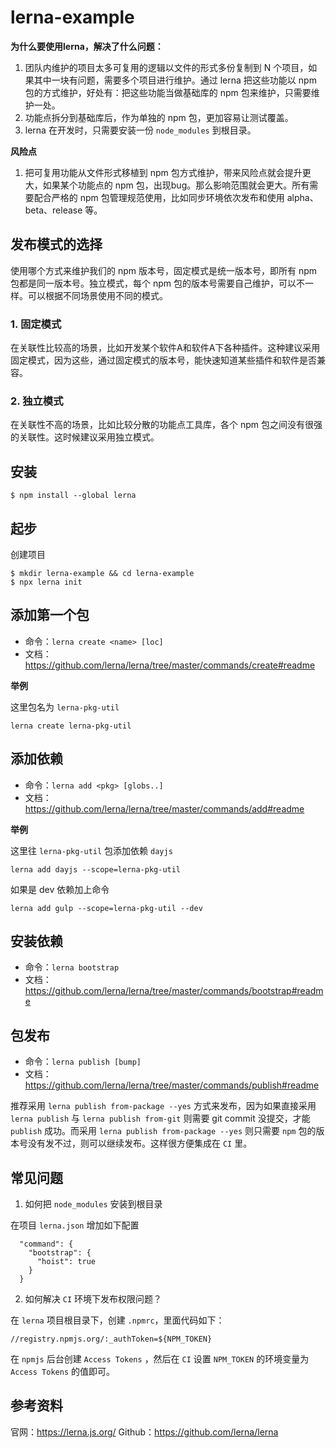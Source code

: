 # lerna-example

**为什么要使用lerna，解决了什么问题：**

1. 团队内维护的项目太多可复用的逻辑以文件的形式多份复制到 N 个项目，如果其中一块有问题，需要多个项目进行维护。通过 lerna 把这些功能以 npm 包的方式维护，好处有：把这些功能当做基础库的 npm 包来维护，只需要维护一处。
2. 功能点拆分到基础库后，作为单独的 npm 包，更加容易让测试覆盖。
3. lerna 在开发时，只需要安装一份 `node_modules` 到根目录。

**风险点**
1. 把可复用功能从文件形式移植到 npm 包方式维护，带来风险点就会提升更大，如果某个功能点的 npm 包，出现bug。那么影响范围就会更大。所有需要配合严格的 npm 包管理规范使用，比如同步环境依次发布和使用 alpha、beta、release 等。


## 发布模式的选择

使用哪个方式来维护我们的 npm 版本号，固定模式是统一版本号，即所有 npm 包都是同一版本号。独立模式，每个 npm 包的版本号需要自己维护，可以不一样。可以根据不同场景使用不同的模式。
### 1. 固定模式

在关联性比较高的场景，比如开发某个软件A和软件A下各种插件。这种建议采用固定模式，因为这些，通过固定模式的版本号，能快速知道某些插件和软件是否兼容。

### 2. 独立模式

在关联性不高的场景，比如比较分散的功能点工具库，各个 npm 包之间没有很强的关联性。这时候建议采用独立模式。
## 安装

```shell
$ npm install --global lerna
```

## 起步

创建项目 

```shell
$ mkdir lerna-example && cd lerna-example
$ npx lerna init
```

## 添加第一个包

- 命令：`lerna create <name> [loc]`
- 文档： https://github.com/lerna/lerna/tree/master/commands/create#readme

**举例**

这里包名为 `lerna-pkg-util`

```
lerna create lerna-pkg-util
```

## 添加依赖

- 命令：`lerna add <pkg> [globs..]`
- 文档：https://github.com/lerna/lerna/tree/master/commands/add#readme

**举例**

这里往 `lerna-pkg-util` 包添加依赖 `dayjs`

```
lerna add dayjs --scope=lerna-pkg-util
```

如果是 dev 依赖加上命令

```
lerna add gulp --scope=lerna-pkg-util --dev
```

## 安装依赖

- 命令：`lerna bootstrap`
- 文档：https://github.com/lerna/lerna/tree/master/commands/bootstrap#readme

## 包发布

- 命令：`lerna publish [bump]`
- 文档：https://github.com/lerna/lerna/tree/master/commands/publish#readme

推荐采用 `lerna publish from-package --yes` 方式来发布，因为如果直接采用 `lerna publish` 与 `lerna publish from-git` 则需要 git commit 没提交，才能 `publish` 成功。而采用 `lerna publish from-package --yes` 则只需要 `npm` 包的版本号没有发不过，则可以继续发布。这样很方便集成在 `CI` 里。


## 常见问题

1. 如何把 `node_modules` 安装到根目录

在项目 `lerna.json` 增加如下配置
```
  "command": {
    "bootstrap": {
      "hoist": true
    }
  }
```

2. 如何解决 `CI` 环境下发布权限问题？

在 `lerna` 项目根目录下，创建 `.npmrc`，里面代码如下：

```
//registry.npmjs.org/:_authToken=${NPM_TOKEN}
```

在 `npmjs` 后台创建 `Access Tokens` ，然后在 `CI` 设置 `NPM_TOKEN` 的环境变量为 `Access Tokens` 的值即可。


## 参考资料

官网：https://lerna.js.org/
Github：https://github.com/lerna/lerna

